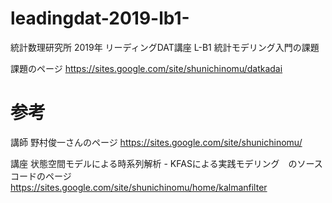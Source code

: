 # leadingdat-2019-lb1-
統計数理研究所 2019年 リーディングDAT講座 L-B1 統計モデリング入門の課題

課題のページ
https://sites.google.com/site/shunichinomu/datkadai

# 参考
講師 野村俊一さんのページ
https://sites.google.com/site/shunichinomu/

講座 状態空間モデルによる時系列解析 - KFASによる実践モデリング　のソースコードのページ
https://sites.google.com/site/shunichinomu/home/kalmanfilter
